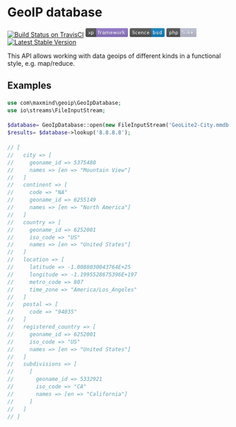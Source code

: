 GeoIP database
==============

[![Build Status on TravisCI](https://secure.travis-ci.org/xp-forge/geoip.svg)](http://travis-ci.org/xp-forge/geoip)
[![XP Framework Module](https://raw.githubusercontent.com/xp-framework/web/master/static/xp-framework-badge.png)](https://github.com/xp-framework/core)
[![BSD Licence](https://raw.githubusercontent.com/xp-framework/web/master/static/licence-bsd.png)](https://github.com/xp-framework/core/blob/master/LICENCE.md)
[![Required PHP 5.4+](https://raw.githubusercontent.com/xp-framework/web/master/static/php-5_4plus.png)](http://php.net/)
[![Latest Stable Version](https://poser.pugx.org/xp-forge/geoip/version.png)](https://packagist.org/packages/xp-forge/geoip)

This API allows working with data geoips of different kinds in a functional style, e.g. map/reduce.

Examples
--------

```php
use com\maxmind\geoip\GeoIpDatabase;
use io\streams\FileInputStream;

$database= GeoIpDatabase::open(new FileInputStream('GeoLite2-City.mmdb'));
$results= $database->lookup('8.8.8.8');

// [
//   city => [
//     geoname_id => 5375480
//     names => [en => "Mountain View"]
//   ]
//   continent => [
//     code => "NA"
//     geoname_id => 6255149
//     names => [en => "North America"]
//   ]
//   country => [
//     geoname_id => 6252001
//     iso_code => "US"
//     names => [en => "United States"]
//   ]
//   location => [
//     latitude => -1.0088030043764E+25
//     longitude => -1.1995528675396E+197
//     metro_code => 807
//     time_zone => "America/Los_Angeles"
//   ]
//   postal => [
//     code => "94035"
//   ]
//   registered_country => [
//     geoname_id => 6252001
//     iso_code => "US"
//     names => [en => "United States"]
//   ]
//   subdivisions => [
//     [
//       geoname_id => 5332921
//       iso_code => "CA"
//       names => [en => "California"]
//     ]
//   ]
// ]
```